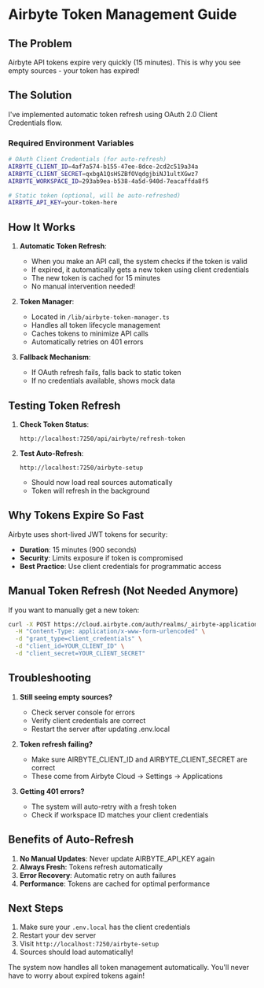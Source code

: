 # Airbyte Token Management Guide

## The Problem

Airbyte API tokens expire very quickly (15 minutes). This is why you see empty sources - your token has expired!

## The Solution

I've implemented automatic token refresh using OAuth 2.0 Client Credentials flow.

### Required Environment Variables

```bash
# OAuth Client Credentials (for auto-refresh)
AIRBYTE_CLIENT_ID=4af7a574-b155-47ee-8dce-2cd2c519a34a
AIRBYTE_CLIENT_SECRET=qxbgA1QsHSZBfOVqdgjbiNJ1ultXGwz7
AIRBYTE_WORKSPACE_ID=293ab9ea-b538-4a5d-940d-7eacaffda8f5

# Static token (optional, will be auto-refreshed)
AIRBYTE_API_KEY=your-token-here
```

## How It Works

1. **Automatic Token Refresh**:
   - When you make an API call, the system checks if the token is valid
   - If expired, it automatically gets a new token using client credentials
   - The new token is cached for 15 minutes
   - No manual intervention needed!

2. **Token Manager**:
   - Located in `/lib/airbyte-token-manager.ts`
   - Handles all token lifecycle management
   - Caches tokens to minimize API calls
   - Automatically retries on 401 errors

3. **Fallback Mechanism**:
   - If OAuth refresh fails, falls back to static token
   - If no credentials available, shows mock data

## Testing Token Refresh

1. **Check Token Status**:
   ```
   http://localhost:7250/api/airbyte/refresh-token
   ```

2. **Test Auto-Refresh**:
   ```
   http://localhost:7250/airbyte-setup
   ```
   - Should now load real sources automatically
   - Token will refresh in the background

## Why Tokens Expire So Fast

Airbyte uses short-lived JWT tokens for security:
- **Duration**: 15 minutes (900 seconds)
- **Security**: Limits exposure if token is compromised
- **Best Practice**: Use client credentials for programmatic access

## Manual Token Refresh (Not Needed Anymore)

If you want to manually get a new token:

```bash
curl -X POST https://cloud.airbyte.com/auth/realms/_airbyte-application-clients/protocol/openid-connect/token \
  -H "Content-Type: application/x-www-form-urlencoded" \
  -d "grant_type=client_credentials" \
  -d "client_id=YOUR_CLIENT_ID" \
  -d "client_secret=YOUR_CLIENT_SECRET"
```

## Troubleshooting

1. **Still seeing empty sources?**
   - Check server console for errors
   - Verify client credentials are correct
   - Restart the server after updating .env.local

2. **Token refresh failing?**
   - Make sure AIRBYTE_CLIENT_ID and AIRBYTE_CLIENT_SECRET are correct
   - These come from Airbyte Cloud → Settings → Applications

3. **Getting 401 errors?**
   - The system will auto-retry with a fresh token
   - Check if workspace ID matches your client credentials

## Benefits of Auto-Refresh

1. **No Manual Updates**: Never update AIRBYTE_API_KEY again
2. **Always Fresh**: Tokens refresh automatically
3. **Error Recovery**: Automatic retry on auth failures
4. **Performance**: Tokens are cached for optimal performance

## Next Steps

1. Make sure your `.env.local` has the client credentials
2. Restart your dev server
3. Visit `http://localhost:7250/airbyte-setup`
4. Sources should load automatically!

The system now handles all token management automatically. You'll never have to worry about expired tokens again!